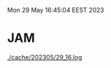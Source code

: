 Mon 29 May 16:45:04 EEST 2023
# JAM
<a href='./cache/202305/29_16.log'>./cache/202305/29_16.log</a>
